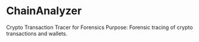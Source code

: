 # ChainAnalyzer
Crypto Transaction Tracer for Forensics Purpose: Forensic tracing of crypto transactions and wallets.
